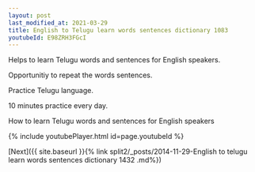 ```yaml
---
layout: post
last_modified_at: 2021-03-29
title: English to Telugu learn words sentences dictionary 1083 
youtubeId: E98ZRH3FGcI
---
```

 
 
Helps to learn Telugu words and sentences for English speakers.

Opportunitiy to repeat the words sentences. 

Practice Telugu language. 
 
10 minutes practice every day. 
 
How to learn Telugu words and sentences for English speakers 
 
{% include youtubePlayer.html id=page.youtubeId %}
 
 
[Next]({{ site.baseurl }}{% link  split2/_posts/2014-11-29-English to telugu learn words sentences dictionary 1432 .md%})
 
